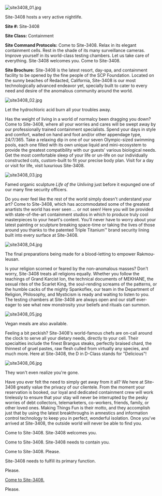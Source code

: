 ![site3408_01.jpg](http://scp-wiki.wdfiles.com/local--files/scp-3408/site3408_01.jpg)

Site-3408 hosts a very active nightlife.

**Site #:** Site-3408

**Site Class:** Containment

**Site Command Protocols:** Come to Site-3408. Relax in its elegant containment cells. Rest in the shade of its many surveillance cameras. Improve yourself in its world-class testing chambers. Let us take care of everything. Site-3408 welcomes you. Come to Site-3408.

  
**Site Brochure:** Site-3408 is the latest resort, day-spa, and containment facility to be opened by the fine people of the SCP Foundation. Located on the sunny beaches of Redacted, California, Site-3408 is our most technologically advanced endeavor yet, specially built to cater to every need and desire of the anomalous community around the world.

![site3408_02.jpg](http://scp-wiki.wdfiles.com/local--files/scp-3408/site3408_02.jpg)

Let the hydrochloric acid burn all your troubles away.

Has the weight of living in a world of normalcy been dragging you down? Come to Site-3408, where all your worries and cares will be swept away by our professionally trained containment specialists. Spend your days in style and comfort, waited on hand and foot and/or other appendage type, 24/7/365. Take a relaxing dip in one of our seven Olympic-sized swimming pools, each one filled with its own unique liquid and mini-ecosystem to provide the greatest compatibility with our guests' various biological needs. Get the most comfortable sleep of your life or un-life on our individually constructed cots, custom-built to fit your precise body plan. Visit for a day or visit for life, visit luxurious Site-3408.

![site3408_03.jpg](http://scp-wiki.wdfiles.com/local--files/scp-3408/site3408_03.jpg)

Famed organic sculpture _Life of the Unliving_ just before it expunged one of our many fine security officers.

Do you ever feel like the rest of the world simply doesn't understand your art? Come to Site-3408, which has accommodated some of the greatest anartists the world has ever seen … or not seen! Here you will be provided with state-of-the-art containment studios in which to produce truly cool masterpieces to your heart's content. You'll never have to worry about your latest painting or sculpture breaking space-time or taking the lives of those around you thanks to the patented Triple Titanium™ brand security lining built into every surface at Site-3408.

![site3408_04.jpg](http://scp-wiki.wdfiles.com/local--files/scp-3408/site3408_04.jpg)

The final preparations being made for a blood-letting to empower Rakmou-leusan.

Is your religion scorned or feared by the non-anomalous masses? Don't worry, Site-3408 treats all religions equally. Whether you follow the teachings of Grand Karcist Ion, the technical documents of MEKHANE, the sexual rites of the Scarlet King, the soul-rending screams of the patterns, or the humble cacks of the mighty Spankoflex, our team in the Department of Religion, Philosophy, and Mysticism is ready and waiting to listen to you. The testing chambers at Site-3408 are always open and our staff ever-eager to see what new monstrosity your beliefs and rituals can summon.

![site3408_05.jpg](http://scp-wiki.wdfiles.com/local--files/scp-3408/site3408_05.jpg)

Vegan meals are also available.

Feeling a bit peckish? Site-3408's world-famous chefs are on-call around the clock to serve all your dietary needs, directly to your cell. Their specialties include the finest Brangus steaks, perfectly braised chard, the thinnest of gruel pastes, raw flesh culled from virtually any species, and much more. Here at Site-3408, the D in D-Class stands for "Delicious"!

![site3408_06.jpg](http://scp-wiki.wdfiles.com/local--files/scp-3408/site3408_06.jpg)

They won't even realize you're gone.

Have you ever felt the need to simply get away from it all? We here at Site-3408 greatly value the privacy of our clientele. From the moment your reservation is booked, our loyal and dedicated containment crew will work tirelessly to ensure that your stay will never be interrupted by the pesky worries of debt collectors, telemarketers, co-workers, friends, family, or other loved ones. Making Things Fun is their motto, and they accomplish just that by using the latest breakthroughs in amnestics and information control technology to keep you in perfect, wonderful isolation. Once you've arrived at Site-3408, the outside world will never be able to find you.

  
Come to Site-3408. Site-3408 welcomes you.

Come to Site-3408. Site-3408 needs to contain you.

Come to Site-3408. Please.

Site-3408 needs to fulfill its primary function.

Please.

[Come to Site-3408.](/programmed-to-receive)

Please.